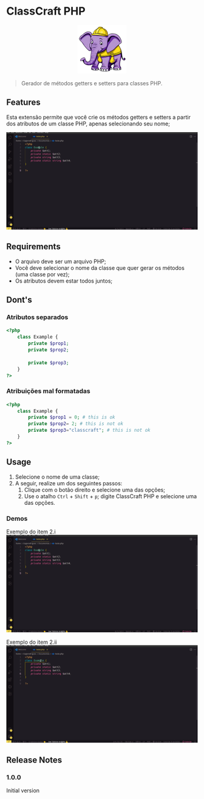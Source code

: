 # ClassCraft PHP

<div align="center">

![Logo](images/icon.png)

</div>

> Gerador de métodos getters e setters para classes PHP.

## Features

Esta extensão permite que você crie os métodos getters e setters a partir dos atributos de um classe PHP, apenas selecionando seu nome;

![Exemplo de uso](images/demo1.gif)

## Requirements

- O arquivo deve ser um arquivo PHP;
- Você deve selecionar o nome da classe que quer gerar os métodos (uma classe por vez);
- Os atributos devem estar todos juntos;

## Dont's

### Atributos separados

```php
<?php
    class Example {
        private $prop1;
        private $prop2;

        private $prop3;
    }
?>
```

### Atribuições mal formatadas

```php
<?php
    class Example {
        private $prop1 = 0; # this is ok
        private $prop2= 2; # this is not ok
        private $prop3="classcraft"; # this is not ok
    }
?>
```

## Usage

1. Selecione o nome de uma classe;
2. A seguir, realize um dos seguintes passos:
    1. Clique com o botão direito e selecione uma das opções;
    2. Use o atalho `Ctrl` + `Shift` + `p`; digite ClassCraft PHP e selecione uma das opções.

### Demos
Exemplo do item 2.i
![Exemplo de uso i](images/demo1.gif)

Exemplo do item 2.ii
![Exemplo de uso i](images/demo2.gif)

## Release Notes

### 1.0.0

Initial version